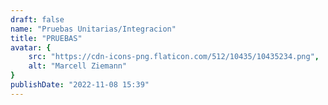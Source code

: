 ```yaml
---
draft: false
name: "Pruebas Unitarias/Integracion"
title: "PRUEBAS"
avatar: {
    src: "https://cdn-icons-png.flaticon.com/512/10435/10435234.png",
    alt: "Marcell Ziemann"
}
publishDate: "2022-11-08 15:39"
---
```

